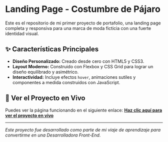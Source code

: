 # Landing Page - Costumbre de Pájaro

Este es el repositorio de mi primer proyecto de portafolio, una landing page completa y responsiva para una marca de moda ficticia con una fuerte identidad visual.

## ✨ Características Principales

- **Diseño Personalizado:** Creado desde cero con HTML5 y CSS3.
- **Layout Moderno:** Construido con Flexbox y CSS Grid para lograr un diseño equilibrado y asimétrico.
- **Interactividad:** Incluye efectos `hover`, animaciones sutiles y componentes a medida construidos con JavaScript.

## 🚀 Ver el Proyecto en Vivo

Puedes ver la página funcionando en el siguiente enlace:
**[Haz clic aquí para ver el proyecto en vivo](https://espejontiveros.github.io/Costumbre-Landing-Page/)**

---

*Este proyecto fue desarrollado como parte de mi viaje de aprendizaje para convertirme en una Desarrolladora Front-End.*
